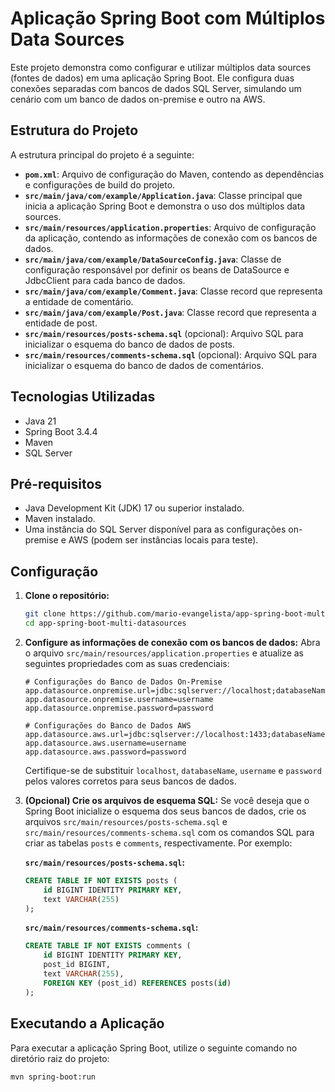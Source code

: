 # Aplicação Spring Boot com Múltiplos Data Sources

Este projeto demonstra como configurar e utilizar múltiplos data sources (fontes de dados) em uma aplicação Spring Boot. Ele configura duas conexões separadas com bancos de dados SQL Server, simulando um cenário com um banco de dados on-premise e outro na AWS.

## Estrutura do Projeto

A estrutura principal do projeto é a seguinte:

* **`pom.xml`**: Arquivo de configuração do Maven, contendo as dependências e configurações de build do projeto.
* **`src/main/java/com/example/Application.java`**: Classe principal que inicia a aplicação Spring Boot e demonstra o uso dos múltiplos data sources.
* **`src/main/resources/application.properties`**: Arquivo de configuração da aplicação, contendo as informações de conexão com os bancos de dados.
* **`src/main/java/com/example/DataSourceConfig.java`**: Classe de configuração responsável por definir os beans de DataSource e JdbcClient para cada banco de dados.
* **`src/main/java/com/example/Comment.java`**: Classe record que representa a entidade de comentário.
* **`src/main/java/com/example/Post.java`**: Classe record que representa a entidade de post.
* **`src/main/resources/posts-schema.sql`** (opcional): Arquivo SQL para inicializar o esquema do banco de dados de posts.
* **`src/main/resources/comments-schema.sql`** (opcional): Arquivo SQL para inicializar o esquema do banco de dados de comentários.

## Tecnologias Utilizadas

* Java 21
* Spring Boot 3.4.4
* Maven
* SQL Server

## Pré-requisitos

* Java Development Kit (JDK) 17 ou superior instalado.
* Maven instalado.
* Uma instância do SQL Server disponível para as configurações on-premise e AWS (podem ser instâncias locais para teste).

## Configuração

1.  **Clone o repositório:**
    ```bash
    git clone https://github.com/mario-evangelista/app-spring-boot-multi-datasources.git
    cd app-spring-boot-multi-datasources
    ```

2.  **Configure as informações de conexão com os bancos de dados:**
    Abra o arquivo `src/main/resources/application.properties` e atualize as seguintes propriedades com as suas credenciais:

    ```properties
    # Configurações do Banco de Dados On-Premise
    app.datasource.onpremise.url=jdbc:sqlserver://localhost;databaseName=databaseName;encrypt=true;trustServerCertificate=true
    app.datasource.onpremise.username=username
    app.datasource.onpremise.password=password

    # Configurações do Banco de Dados AWS
    app.datasource.aws.url=jdbc:sqlserver://localhost:1433;databaseName=databaseName;encrypt=true;trustServerCertificate=true
    app.datasource.aws.username=username
    app.datasource.aws.password=password
    ```

    Certifique-se de substituir `localhost`, `databaseName`, `username` e `password` pelos valores corretos para seus bancos de dados.

3.  **(Opcional) Crie os arquivos de esquema SQL:**
    Se você deseja que o Spring Boot inicialize o esquema dos seus bancos de dados, crie os arquivos `src/main/resources/posts-schema.sql` e `src/main/resources/comments-schema.sql` com os comandos SQL para criar as tabelas `posts` e `comments`, respectivamente. Por exemplo:

    **`src/main/resources/posts-schema.sql`:**
    ```sql
    CREATE TABLE IF NOT EXISTS posts (
        id BIGINT IDENTITY PRIMARY KEY,
        text VARCHAR(255)
    );
    ```

    **`src/main/resources/comments-schema.sql`:**
    ```sql
    CREATE TABLE IF NOT EXISTS comments (
        id BIGINT IDENTITY PRIMARY KEY,
        post_id BIGINT,
        text VARCHAR(255),
        FOREIGN KEY (post_id) REFERENCES posts(id)
    );
    ```

## Executando a Aplicação

Para executar a aplicação Spring Boot, utilize o seguinte comando no diretório raiz do projeto:

```bash
mvn spring-boot:run
